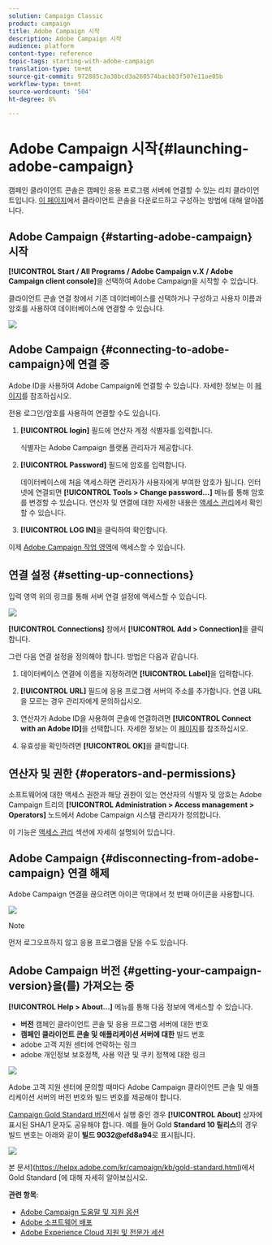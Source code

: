 ```yaml
---
solution: Campaign Classic
product: campaign
title: Adobe Campaign 시작
description: Adobe Campaign 시작
audience: platform
content-type: reference
topic-tags: starting-with-adobe-campaign
translation-type: tm+mt
source-git-commit: 972885c3a38bcd3a260574bacbb3f507e11ae05b
workflow-type: tm+mt
source-wordcount: '504'
ht-degree: 8%

---
```



# Adobe Campaign 시작{#launching-adobe-campaign}

캠페인 클라이언트 콘솔은 캠페인 응용 프로그램 서버에 연결할 수 있는 리치 클라이언트입니다. [이 페이지](../../installation/using/installing-the-client-console.md)에서 클라이언트 콘솔을 다운로드하고 구성하는 방법에 대해 알아봅니다.

## Adobe Campaign {#starting-adobe-campaign} 시작

**[!UICONTROL Start / All Programs / Adobe Campaign v.X / Adobe Campaign client console]**&#x200B;을 선택하여 Adobe Campaign을 시작할 수 있습니다.

클라이언트 콘솔 연결 창에서 기존 데이터베이스를 선택하거나 구성하고 사용자 이름과 암호를 사용하여 데이터베이스에 연결할 수 있습니다.

![](assets/acc-logon.png)

## Adobe Campaign {#connecting-to-adobe-campaign}에 연결 중

Adobe ID을 사용하여 Adobe Campaign에 연결할 수 있습니다. 자세한 정보는 이 [페이지](../../integrations/using/about-adobe-id.md)를 참조하십시오.

전용 로그인/암호를 사용하여 연결할 수도 있습니다.

1. **[!UICONTROL login]** 필드에 연산자 계정 식별자를 입력합니다.

   식별자는 Adobe Campaign 플랫폼 관리자가 제공합니다.

1. **[!UICONTROL Password]** 필드에 암호를 입력합니다.

   데이터베이스에 처음 액세스하면 관리자가 사용자에게 부여한 암호가 됩니다. 인터넷에 연결되면 **[!UICONTROL Tools > Change password...]** 메뉴를 통해 암호를 변경할 수 있습니다. 연산자 및 연결에 대한 자세한 내용은 [액세스 관리](../../platform/using/access-management.md)에서 확인할 수 있습니다.

1. **[!UICONTROL LOG IN]**&#x200B;을 클릭하여 확인합니다.

이제 [Adobe Campaign 작업 영역](../../platform/using/adobe-campaign-workspace.md)에 액세스할 수 있습니다.

## 연결 설정 {#setting-up-connections}

입력 영역 위의 링크를 통해 서버 연결 설정에 액세스할 수 있습니다.

![](assets/s_ncs_user_connections_management.png)

**[!UICONTROL Connections]** 창에서 **[!UICONTROL Add > Connection]**&#x200B;을 클릭합니다.

그런 다음 연결 설정을 정의해야 합니다. 방법은 다음과 같습니다.

1. 데이터베이스 연결에 이름을 지정하려면 **[!UICONTROL Label]**&#x200B;을 입력합니다.

1. **[!UICONTROL URL]** 필드에 응용 프로그램 서버의 주소를 추가합니다. 연결 URL을 모르는 경우 관리자에게 문의하십시오.

1. 연산자가 Adobe ID을 사용하여 콘솔에 연결하려면 **[!UICONTROL Connect with an Adobe ID]**&#x200B;을 선택합니다. 자세한 정보는 이 [페이지](../../integrations/using/about-adobe-id.md)를 참조하십시오.

1. 유효성을 확인하려면 **[!UICONTROL OK]**&#x200B;을 클릭합니다.

## 연산자 및 권한 {#operators-and-permissions}

소프트웨어에 대한 액세스 권한과 해당 권한이 있는 연산자의 식별자 및 암호는 Adobe Campaign 트리의 **[!UICONTROL Administration > Access management > Operators]** 노드에서 Adobe Campaign 시스템 관리자가 정의합니다.

이 기능은 [액세스 관리](../../platform/using/access-management.md) 섹션에 자세히 설명되어 있습니다.

## Adobe Campaign {#disconnecting-from-adobe-campaign} 연결 해제

Adobe Campaign 연결을 끊으려면 아이콘 막대에서 첫 번째 아이콘을 사용합니다.

![](assets/s_ncs_user_deconnexion.png)

>[!NOTE]
>
>먼저 로그오프하지 않고 응용 프로그램을 닫을 수도 있습니다.

## Adobe Campaign 버전 {#getting-your-campaign-version}을(를) 가져오는 중

**[!UICONTROL Help > About...]** 메뉴를 통해 다음 정보에 액세스할 수 있습니다.

* **버전** 캠페인 클라이언트 콘솔 및 응용 프로그램 서버에 대한 번호
* **캠페인 클라이언트 콘솔 및 애플리케이션 서버에 대한** 빌드 번호
* adobe 고객 지원 센터에 연락하는 링크
* adobe 개인정보 보호정책, 사용 약관 및 쿠키 정책에 대한 링크

![](assets/about-acc.png)

Adobe 고객 지원 센터에 문의할 때마다 Adobe Campaign 클라이언트 콘솔 및 애플리케이션 서버의 버전 번호와 빌드 번호를 제공해야 합니다.

[Campaign Gold Standard 버전](../../rn/using/gold-standard.md)에서 실행 중인 경우 **[!UICONTROL About]** 상자에 표시된 SHA/1 문자도 공유해야 합니다. 예를 들어 Gold **Standard 10 릴리스**&#x200B;의 경우 빌드 번호는 아래와 같이 **빌드 9032@efd8a94**&#x200B;로 표시됩니다.

![](assets/about-acc-gs.png)

본 문서](https://helpx.adobe.com/kr/campaign/kb/gold-standard.html)에서 Gold Standard [에 대해 자세히 알아보십시오.

**관련 항목**:

* [Adobe Campaign 도움말 및 지원 옵션](https://helpx.adobe.com/kr/campaign/kb/ac-support.html#acc-support)
* [Adobe 소프트웨어 배포](https://docs.adobe.com/content/help/en/experience-cloud/software-distribution/home.html)
* [Adobe Experience Cloud 지원 및 전문가 세션](https://helpx.adobe.com/enterprise/admin-guide.html/enterprise/using/support-for-experience-cloud.ug.html)
